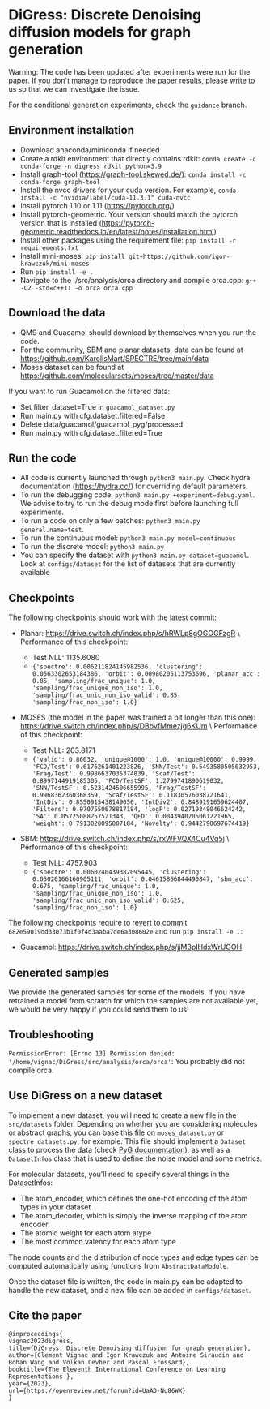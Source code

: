 # DiGress: Discrete Denoising diffusion models for graph generation


Warning: The code has been updated after experiments were run for the paper. If you don't manage to reproduce the 
paper results, please write to us so that we can investigate the issue.

For the conditional generation experiments, check the `guidance` branch. 

## Environment installation
  - Download anaconda/miniconda if needed
  - Create a rdkit environment that directly contains rdkit: `conda create -c conda-forge -n digress rdkit python=3.9`
  - Install graph-tool (https://graph-tool.skewed.de/): `conda install -c conda-forge graph-tool`
  - Install the nvcc drivers for your cuda version. For example, `conda install -c "nvidia/label/cuda-11.3.1" cuda-nvcc`
  - Install pytorch 1.10 or 1.11 (https://pytorch.org/)
  - Install pytorch-geometric. Your version should match the pytorch version that is installed (https://pytorch-geometric.readthedocs.io/en/latest/notes/installation.html)
  - Install other packages using the requirement file: `pip install -r requirements.txt`
  - Install mini-moses: `pip install git+https://github.com/igor-krawczuk/mini-moses`
  - Run `pip install -e .`
  - Navigate to the ./src/analysis/orca directory and compile orca.cpp: `g++ -O2 -std=c++11 -o orca orca.cpp`


## Download the data

  - QM9 and Guacamol should download by themselves when you run the code.
  - For the community, SBM and planar datasets, data can be found at https://github.com/KarolisMart/SPECTRE/tree/main/data
  - Moses dataset can be found at https://github.com/molecularsets/moses/tree/master/data
  
If you want to run Guacamol on the filtered data:
  - Set filter_dataset=True in `guacamol_dataset.py`
  - Run main.py with cfg.dataset.filtered=False
  - Delete data/guacamol/guacamol_pyg/processed
  - Run main.py with cfg.dataset.filtered=True

## Run the code
  
  - All code is currently launched through `python3 main.py`. Check hydra documentation (https://hydra.cc/) for overriding default parameters.
  - To run the debugging code: `python3 main.py +experiment=debug.yaml`. We advise to try to run the debug mode first
    before launching full experiments.
  - To run a code on only a few batches: `python3 main.py general.name=test`.
  - To run the continuous model: `python3 main.py model=continuous`
  - To run the discrete model: `python3 main.py`
  - You can specify the dataset with `python3 main.py dataset=guacamol`. Look at `configs/dataset` for the list
of datasets that are currently available
    
## Checkpoints

The following checkpoints should work with the latest commit:

  - Planar: https://drive.switch.ch/index.php/s/hRWLp8gOGOGFzgR \\
    Performance of this checkpoint: 
    - Test NLL: 1135.6080 
    - `{'spectre': 0.006211824145982536, 'clustering': 0.0563302653184386, 'orbit': 0.00980205113753696, 'planar_acc': 0.85, 'sampling/frac_unique': 1.0, 'sampling/frac_unique_non_iso': 1.0, 'sampling/frac_unic_non_iso_valid': 0.85, 'sampling/frac_non_iso': 1.0} `

  - MOSES (the model in the paper was trained a bit longer than this one): https://drive.switch.ch/index.php/s/DBbvfMmezjg6KUm \\
    Performance of this checkpoint:
    - Test NLL: 203.8171 
    - `{'valid': 0.86032, 'unique@1000': 1.0, 'unique@10000': 0.9999, 'FCD/Test': 0.6176261401223826, 'SNN/Test': 0.5493580505032953, 'Frag/Test': 0.9986637035374839, 'Scaf/Test': 0.8997144919185305, 'FCD/TestSF': 1.2799741890619032, 'SNN/TestSF': 0.5231424506655995, 'Frag/TestSF': 0.9968362360368359, 'Scaf/TestSF': 0.11830576038721641, 'IntDiv': 0.8550915438149056, 'IntDiv2': 0.8489191659624407, 'Filters': 0.9707550678817184, 'logP': 0.02719348046624242, 'SA': 0.05725088257521343, 'QED': 0.0043940205061221965, 'weight': 0.7913020095007184, 'Novelty': 0.9442790697674419}`

  - SBM: https://drive.switch.ch/index.php/s/rxWFVQX4Cu4Vq5j \\
    Performance of this checkpoint:
    - Test NLL: 4757.903
    - `{'spectre': 0.0060240439382095445, 'clustering': 0.05020166160905111, 'orbit': 0.04615866844490847, 'sbm_acc': 0.675, 'sampling/frac_unique': 1.0, 'sampling/frac_unique_non_iso': 1.0, 'sampling/frac_unic_non_iso_valid': 0.625, 'sampling/frac_non_iso': 1.0}`


The following checkpoints require to revert to commit `682e59019dd33073b1f0f4d3aaba7de6a308602e` and run `pip install -e .`:

  - Guacamol: https://drive.switch.ch/index.php/s/jjM3pIHdxWrUGOH

## Generated samples

We provide the generated samples for some of the models. If you have retrained a model from scratch for which the samples are
not available yet, we would be very happy if you could send them to us!


## Troubleshooting 

`PermissionError: [Errno 13] Permission denied: '/home/vignac/DiGress/src/analysis/orca/orca'`: You probably did not compile orca.
    

## Use DiGress on a new dataset

To implement a new dataset, you will need to create a new file in the `src/datasets` folder. Depending on whether you are considering
molecules or abstract graphs, you can base this file on `moses_dataset.py` or `spectre_datasets.py`, for example. 
This file should implement a `Dataset` class to process the data (check [PyG documentation](https://pytorch-geometric.readthedocs.io/en/latest/tutorial/create_dataset.html)), 
as well as a `DatasetInfos` class that is used to define the noise model and some metrics.

For molecular datasets, you'll need to specify several things in the DatasetInfos:
  - The atom_encoder, which defines the one-hot encoding of the atom types in your dataset
  - The atom_decoder, which is simply the inverse mapping of the atom encoder
  - The atomic weight for each atom atype
  - The most common valency for each atom type

The node counts and the distribution of node types and edge types can be computed automatically using functions from `AbstractDataModule`.

Once the dataset file is written, the code in main.py can be adapted to handle the new dataset, and a new file can be added in `configs/dataset`.


## Cite the paper

```
@inproceedings{
vignac2023digress,
title={DiGress: Discrete Denoising diffusion for graph generation},
author={Clement Vignac and Igor Krawczuk and Antoine Siraudin and Bohan Wang and Volkan Cevher and Pascal Frossard},
booktitle={The Eleventh International Conference on Learning Representations },
year={2023},
url={https://openreview.net/forum?id=UaAD-Nu86WX}
}
```
